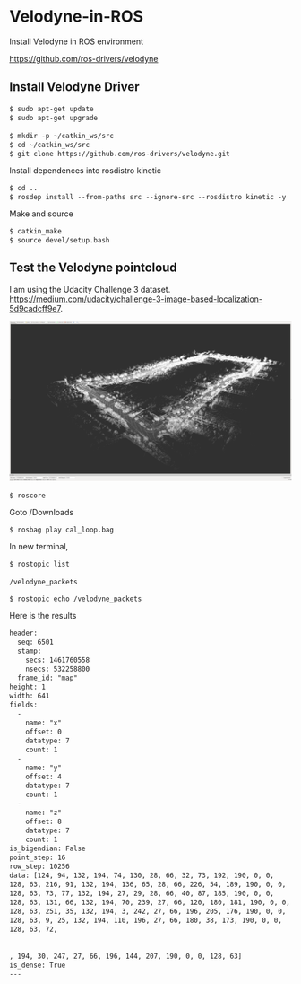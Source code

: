# Velodyne-in-ROS
Install Velodyne in ROS environment

https://github.com/ros-drivers/velodyne

## Install Velodyne Driver
```
$ sudo apt-get update
$ sudo apt-get upgrade

$ mkdir -p ~/catkin_ws/src
$ cd ~/catkin_ws/src
$ git clone https://github.com/ros-drivers/velodyne.git
```
Install dependences into rosdistro kinetic

```
$ cd ..
$ rosdep install --from-paths src --ignore-src --rosdistro kinetic -y
```

Make and source
```
$ catkin_make
$ source devel/setup.bash
```

## Test the Velodyne pointcloud
I am using the Udacity Challenge 3 dataset. 
https://medium.com/udacity/challenge-3-image-based-localization-5d9cadcff9e7.

<p align="center">
 <img src="./cal_loop.png" width="800">
</p>

```
$ roscore
```
Goto /Downloads
```
$ rosbag play cal_loop.bag
```

In new terminal,
```
$ rostopic list

/velodyne_packets
```

```
$ rostopic echo /velodyne_packets
```
Here is the results
```
header: 
  seq: 6501
  stamp: 
    secs: 1461760558
    nsecs: 532258800
  frame_id: "map"
height: 1
width: 641
fields: 
  - 
    name: "x"
    offset: 0
    datatype: 7
    count: 1
  - 
    name: "y"
    offset: 4
    datatype: 7
    count: 1
  - 
    name: "z"
    offset: 8
    datatype: 7
    count: 1
is_bigendian: False
point_step: 16
row_step: 10256
data: [124, 94, 132, 194, 74, 130, 28, 66, 32, 73, 192, 190, 0, 0, 128, 63, 216, 91, 132, 194, 136, 65, 28, 66, 226, 54, 189, 190, 0, 0, 128, 63, 73, 77, 132, 194, 27, 29, 28, 66, 40, 87, 185, 190, 0, 0, 128, 63, 131, 66, 132, 194, 70, 239, 27, 66, 120, 180, 181, 190, 0, 0, 128, 63, 251, 35, 132, 194, 3, 242, 27, 66, 196, 205, 176, 190, 0, 0, 128, 63, 9, 25, 132, 194, 110, 196, 27, 66, 180, 38, 173, 190, 0, 0, 128, 63, 72,


, 194, 30, 247, 27, 66, 196, 144, 207, 190, 0, 0, 128, 63]
is_dense: True
---

```




